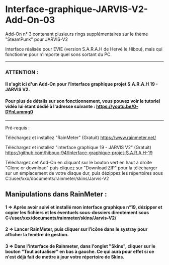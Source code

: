# Interface-graphique-JARVIS-V2-Add-On-03
Add-On n° 3 contenant plusieurs rings supplémentaires sur le thème "SteamPunk" pour JARVIS-V2

Interface réalisée pour EVIE (version S.A.R.A.H de Hervé le Hibou), mais qui fonctionne pour n'importe quel sons sortant du PC.

------------------------------------------------------------------
### ATTENTION :

#### Il s'agit ici d'un Add-On pour l'Interface graphique projet S.A.R.A.H 19 - JARVIS V2.

#### Pour plus de détails sur son fonctionnement, vous pouvez voir le tutoriel vidéo lui étant dédié à l'adresse suivante : https://youtu.be/0-DYnLummg0

------------------------------------------------------------------

Pré-requis :

Téléchargez et installez "RainMeter" (Gratuit)
https://www.rainmeter.net/

Téléchargez et installez "interface graphique 19 - JARVIS V2" (Gratuit)
https://github.com/hiboux-94/Interface-graphique-projet-S.A.R.A.H-19

Téléchargez cet Add-On en cliquant sur le bouton vert en haut à droite "Clone or download" puis cliquez sur "Download ZIP" pour la télécharger sur un emplacement de votre disque dur, puis dézippez les répertoires sous C:/user/xxx/documents/rainmeter/skins/Jarvis-V2

## Manipulations dans RainMeter :

#### 1 => Après avoir suivi et installé mon interface graphique n°19, dézipper et copier les fichiers et les éventuels sous-dossiers directement sous C:/user/xxx/documents/rainmeter/skins/Jarvis-V2/

#### 2 => Lancer RainMeter, puis cliquer sur l’icône dans le systray pour afficher la fenêtre de gestion.

#### 3 => Dans l'interface de Rainmeter, dans l'onglet "Skins", cliquer sur le bouton "Tout actualiser" en bas à gauche. Ce qui aura pour effet si ce n'est déjà fait de mettre à jour votre répertoire de Skins.
